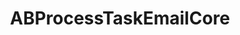 ---
title: ABProcessTaskEmailCore
layout: module
mod: 'module:ABProcessTaskEmailCore'
category: process-tasks
---
